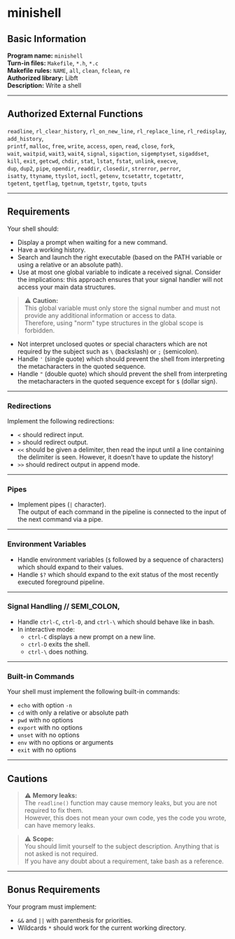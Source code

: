 # minishell

## Basic Information

**Program name:** `minishell`  
**Turn-in files:** `Makefile`, `*.h`, `*.c`  
**Makefile rules:** `NAME`, `all`, `clean`, `fclean`, `re`  
**Authorized library:** Libft  
**Description:** Write a shell  

---

## Authorized External Functions

`readline`, `rl_clear_history`, `rl_on_new_line`, `rl_replace_line`, `rl_redisplay`, `add_history`,  
`printf`, `malloc`, `free`, `write`, `access`, `open`, `read`, `close`, `fork`,  
`wait`, `waitpid`, `wait3`, `wait4`, `signal`, `sigaction`, `sigemptyset`, `sigaddset`,  
`kill`, `exit`, `getcwd`, `chdir`, `stat`, `lstat`, `fstat`, `unlink`, `execve`,  
`dup`, `dup2`, `pipe`, `opendir`, `readdir`, `closedir`, `strerror`, `perror`,  
`isatty`, `ttyname`, `ttyslot`, `ioctl`, `getenv`, `tcsetattr`, `tcgetattr`,  
`tgetent`, `tgetflag`, `tgetnum`, `tgetstr`, `tgoto`, `tputs`

---

## Requirements

Your shell should:

- Display a prompt when waiting for a new command.  
- Have a working history.  
- Search and launch the right executable (based on the PATH variable or using a relative or an absolute path).  
- Use at most one global variable to indicate a received signal. Consider the implications: this approach ensures that your signal handler will not access your main data structures.

> ⚠️ **Caution:**  
> This global variable must only store the signal number and must not provide any additional information or access to data.  
> Therefore, using "norm" type structures in the global scope is forbidden.

- Not interpret unclosed quotes or special characters which are not required by the subject such as `\` (backslash) or `;` (semicolon).  
- Handle `'` (single quote) which should prevent the shell from interpreting the metacharacters in the quoted sequence.  
- Handle `"` (double quote) which should prevent the shell from interpreting the metacharacters in the quoted sequence except for `$` (dollar sign).  

---

### Redirections

Implement the following redirections:

- `<` should redirect input.  
- `>` should redirect output.  
- `<<` should be given a delimiter, then read the input until a line containing the delimiter is seen. However, it doesn’t have to update the history!  
- `>>` should redirect output in append mode.  

---

### Pipes

- Implement pipes (`|` character).  
  The output of each command in the pipeline is connected to the input of the next command via a pipe.  

---

### Environment Variables

- Handle environment variables (`$` followed by a sequence of characters) which should expand to their values.  
- Handle `$?` which should expand to the exit status of the most recently executed foreground pipeline.  

---

### Signal Handling    // SEMI_COLON,

- Handle `ctrl-C`, `ctrl-D`, and `ctrl-\` which should behave like in bash.  
- In interactive mode:  
  - `ctrl-C` displays a new prompt on a new line.  
  - `ctrl-D` exits the shell.  
  - `ctrl-\` does nothing.  

---

### Built-in Commands

Your shell must implement the following built-in commands:

- `echo` with option `-n`  
- `cd` with only a relative or absolute path  
- `pwd` with no options  
- `export` with no options  
- `unset` with no options  
- `env` with no options or arguments  
- `exit` with no options  

---

## Cautions

> ⚠️ **Memory leaks:**  
> The `readline()` function may cause memory leaks, but you are not required to fix them.  
> However, this does not mean your own code, yes the code you wrote, can have memory leaks.

> ⚠️ **Scope:**  
> You should limit yourself to the subject description. Anything that is not asked is not required.  
> If you have any doubt about a requirement, take bash as a reference.

---

## Bonus Requirements

Your program must implement:

- `&&` and `||` with parenthesis for priorities.  
- Wildcards `*` should work for the current working directory.


